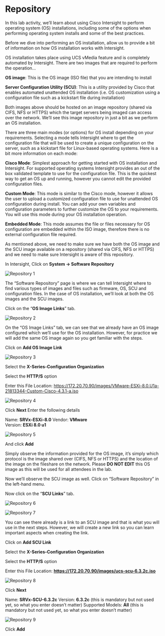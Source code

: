 # Repository

In this lab activity, we’ll learn about using Cisco Intersight to perform operating system (OS) installations, including some of the options when performing operating system installs and some of the best practices.

Before we dive into performing an OS installation, allow us to provide a bit of information on how OS installation works with Intersight.

OS installation takes place using UCS vMedia feature and is completely automated by Intersight. There are two images that are required to perform the operation…

**OS image**: This is the OS image (ISO file) that you are intending to install

**Server Configuration Utility (SCU)**: This is a utility provided by Cisco that enables automated unattended OS installation (i.e. OS customization using a configuration file such as a kickstart file during installation)

Both images above should be hosted on an image repository (shared via CIFS, NFS or HTTPS) which the target servers being imaged can access over the network. We’ll see this image repository in just a bit as we perform an OS installation.

There are three main modes (or options) for OS install depending on your requirements. Selecting a mode tells Intersight where to get the configuration file that will be used to create a unique configuration on the server, such as a kickstart file for Linux-based operating systems. Here is a bit more information on each mode:

**Cisco Mode**: Simplest approach for getting started with OS installation and Intersight. For supported operating systems Intersight provides an out of the box validated template to use for the configuration file. This is the quickest way to get an OS up and running, however you cannot edit the provided configuration files.

**Custom Mode**: This mode is similar to the Cisco mode, however it allows the user to upload a customized configuration file to use for unattended OS configuration during install. You can add your own variables and configuration parameters to further customize the OS to your requirements. You will use this mode during your OS installation operation.

**Embedded Mode**: This mode assumes the file or files necessary for OS configuration are embedded within the ISO image, therefore there is no external configuration file required.

As mentioned above, we need to make sure we have both the OS image and the SCU image available on a repository (shared via CIFS, NFS or HTTPS) and we need to make sure Intersight is aware of this repository.

In Intersight, Click on **System -> Software Repository**

![Repository 1](./Repository1.png "Repository 1")

The “Software Repository” page is where we can tell Intersight where to find various types of images and files such as firmware, OS, SCU and configuration files. In the case of OS installation, we’ll look at both the OS images and the SCU images.

Click on the “**OS Image Links**” tab.

![Repository 2](./Repository2.png "Repository 2")

On the “OS Image Links” tab, we can see that we already have an OS image configured which we’ll use for the OS installation. However, for practice we will add the same OS image again so you get familiar with the steps.

Click on **Add OS Image Link**

![Repository 3](./Repository3.png "Repository 3")

Select the **X-Series-Configuration Organization**

Select the **HTTP/S** option

Enter this File Location: https://172.20.70.90/images/VMware-ESXi-8.0.U1a-21813344-Custom-Cisco-4.3.1-a.iso

![Repository 4](./Repository4.png "Repository 4")

Click **Next**
Enter the following details

Name: **SRVx-ESXi-8.0** 
Vendor: **VMware**  
Version: **ESXi 8.0 u1**

![Repository 5](./Repository5.png "Repository 5")

And click **Add**

Simply observe the information provided for the OS image, it’s simply which protocol is the image shared over (CIFS, NFS or HTTPS) and the location of the image on the fileshare on the network. Please **DO NOT EDIT** this OS image as this will be used for all attendees in the lab.

Now we’ll observe the SCU image as well. Click on “Software Repository” in the left-hand menu.

Now click on the “**SCU Links**” tab.

![Repository 6](./Repository6.png "Repository 6")

![Repository 7](./Repository7.png "Repository 7")

You can see there already is a link to an SCU image and that is what you will use in the next steps. However, we will create a new link so you can learn important aspects when creating the link.

Click on **Add SCU Link**

Select the **X-Series-Configuration Organization**

Select the **HTTP/S** option

Enter this File Location: **https://172.20.70.90/images/ucs-scu-6.3.2c.iso**

![Repository 8](./Repository8.png "Repository 8")

Click **Next**

Name: **SRVx-SCU-6.3.2c**
Version: **6.3.2c** (this is mandatory but not used yet, so what you enter doesn’t matter)
Supported Models: **All** (this is mandatory but not used yet, so what you enter doesn’t matter)

![Repository 9](./Repository9.png "Repository 9")

Click **Add**